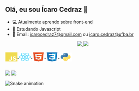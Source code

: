 ## Olá, eu sou Ícaro Cedraz 👋

- :computer: Atualmente aprendo sobre front-end
- :open_book: Estudando Javascript
- :envelope_with_arrow: Email: icarocedraz7@gmail.com ou icaro.cedraz@ufba.br

<div align="center">
  <a href="https://github.com/cedraz">
  <img height="155em" src="https://github-readme-stats.vercel.app/api?username=cedraz&show_icons=true&theme=aura_dark&include_all_commits=true&count_private=true"/>
  <img height="155em" src="https://github-readme-stats.vercel.app/api/top-langs/?username=cedraz&layout=compact&langs_count=7&theme=aura_dark"/>
</div>

<div style="display: inline_block"><br>
  <img align="center" alt="-Js" height="30" width="40" src="https://raw.githubusercontent.com/devicons/devicon/master/icons/javascript/javascript-plain.svg">
  <img align="center" alt="-React" height="30" width="40" src="https://raw.githubusercontent.com/devicons/devicon/master/icons/react/react-original.svg">
  <img align="center" alt="-HTML" height="30" width="40" src="https://raw.githubusercontent.com/devicons/devicon/master/icons/html5/html5-original.svg">
  <img align="center" alt="-CSS" height="30" width="40" src="https://raw.githubusercontent.com/devicons/devicon/master/icons/css3/css3-original.svg">
  <img align="center" alt="-Python" height="30" width="40" src="https://raw.githubusercontent.com/devicons/devicon/master/icons/python/python-original.svg">
</div>

##

<div> 
  <a href = "mailto:icarocedraz7@gmail.com"><img src="https://img.shields.io/badge/Gmail-D14836?style=for-the-badge&logo=gmail&logoColor=white" target="_blank"></a>
  <a href="www.linkedin.com/in/ícaro-cedraz-63a389251" target="_blank"><img src="https://img.shields.io/badge/LinkedIn-0077B5?style=for-the-badge&logo=linkedin&logoColor=white" target="_blank"></a>

  ![Snake animation](https://github.com/cedraz/cedraz/blob/output/github-contribution-grid-snake.svg)
